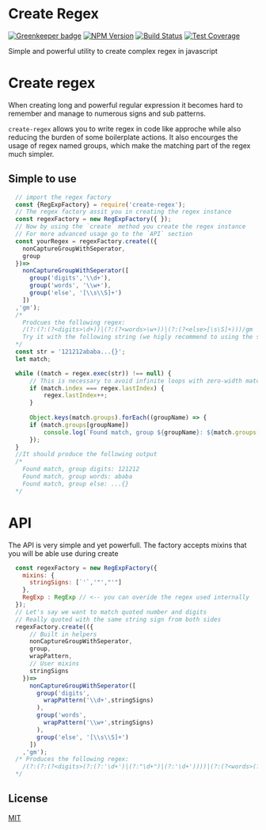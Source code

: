 # Create Regex

[![Greenkeeper badge](https://badges.greenkeeper.io/hisco/create-regex.svg)](https://greenkeeper.io/)
[![NPM Version][npm-image]][npm-url]
[![Build Status][travis-image]][travis-url]
[![Test Coverage][coveralls-image]][coveralls-url]

  Simple and powerful utility to create complex regex in javascript
# Create regex
When creating long and powerful regular expression it becomes hard to remember and manage to numerous signs and sub patterns.

`create-regex` allows you to write regex in code like approche while also reducing the burden of some boilerplate actions.
It also encourges the usage of regex named groups, which make the matching part of the regex much simpler.

## Simple to use
```js
  // import the regex factory
  const {RegExpFactory} = require('create-regex');
  // The regex factory assit you in creating the regex instance
  const regexFactory = new RegExpFactory({ });
  // Now by using the `create` method you create the regex instance
  // For more advanced usage go to the `API` section
  const yourRegex = regexFactory.create(({
    nonCaptureGroupWithSeperator,
    group
  })=>
    nonCaptureGroupWithSeperator([
      group('digits','\\d+'),
      group('words', '\\w+'),
      group('else', '[\\s\\S]+')
    ])
  ,'gm');
  /*
    Prodcues the following regex:
    /(?:(?:(?<digits>\d+))|(?:(?<words>\w+))|(?:(?<else>[\s\S]+)))/gm
    Try it with the following string (we higly recommend to using the site `regex101`)
  */
  const str = '121212ababa...{}';
  let match;

  while ((match = regex.exec(str)) !== null) {
      // This is necessary to avoid infinite loops with zero-width matches
      if (match.index === regex.lastIndex) {
          regex.lastIndex++;
      }
      
      Object.keys(match.groups).forEach((groupName) => {
      if (match.groups[groupName])
          console.log(`Found match, group ${groupName}: ${match.groups[groupName]}`);
      });
  }
  //It should produce the following output
  /*
    Found match, group digits: 121212
    Found match, group words: ababa
    Found match, group else: ...{}
  */
```
# API
The API is very simple and yet powerfull.
The factory accepts mixins that you will be able use during create

```js
  const regexFactory = new RegExpFactory({ 
    mixins: {
      stringSigns: [`'`,'"',"'"]
    },
    RegExp : RegExp // <-- you can overide the regex used internally
  });
  // Let's say we want to match quoted number and digits
  // Really quoted with the same string sign from both sides
  regexFactory.create(({
      // Built in helpers
      nonCaptureGroupWithSeperator,
      group,
      wrapPattern,
      // User mixins
      stringSigns
    })=>
      nonCaptureGroupWithSeperator([
        group('digits',
          wrapPattern('\\d+',stringSigns)
        ),
        group('words',
          wrapPattern('\\w+',stringSigns)
        ),
        group('else', '[\\s\\S]+')
      ])
    ,'gm');
  /* Produces the following regex:
    /(?:(?:(?<digits>(?:(?:'\d+')|(?:"\d+")|(?:'\d+'))))|(?:(?<words>(?:(?:'\w+')|(?:"\w+")|(?:'\w+'))))|(?:(?<else>[\s\S]+)))/gm
  */
```

## License

  [MIT](LICENSE)

[npm-image]: https://img.shields.io/npm/v/create-regex.svg
[npm-url]: https://npmjs.org/package/create-regex
[travis-image]: https://img.shields.io/travis/hisco/create-regex/master.svg?style=flat-square
[travis-url]: https://travis-ci.org/hisco/create-regex
[coveralls-image]: https://coveralls.io/repos/github/hisco/create-regex/badge.svg?branch=master
[coveralls-url]: https://coveralls.io/github/hisco/create-regex?branch=master

